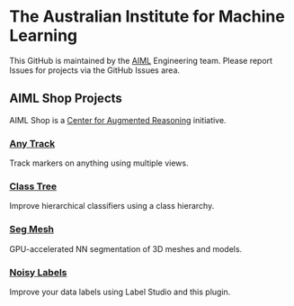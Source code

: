 The Australian Institute for Machine Learning
========================

This GitHub is maintained by the [AIML](https://www.adelaide.edu.au/aiml/) Engineering team. Please report Issues for projects via the GitHub Issues area.

## AIML Shop Projects

AIML Shop is a [Center for Augmented Reasoning](https://www.adelaide.edu.au/aiml/car) initiative.

### [Any Track](https://github.com/aiml-au/anytrack)

Track markers on anything using multiple views.

### [Class Tree](https://github.com/aiml-au/classtree)

Improve hierarchical classifiers using a class hierarchy.

### [Seg Mesh](https://github.com/aiml-au/segmesh)

GPU-accelerated NN segmentation of 3D meshes and models.

### [Noisy Labels](https://github.com/aiml-au/noisylabels)

Improve your data labels using Label Studio and this plugin.
